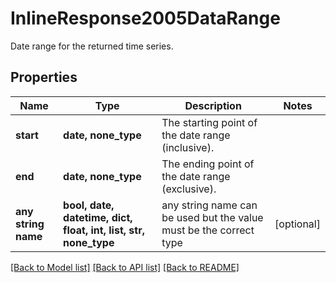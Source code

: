 # InlineResponse2005DataRange

Date range for the returned time series.

## Properties
Name | Type | Description | Notes
------------ | ------------- | ------------- | -------------
**start** | **date, none_type** | The starting point of the date range (inclusive). | 
**end** | **date, none_type** | The ending point of the date range (exclusive). | 
**any string name** | **bool, date, datetime, dict, float, int, list, str, none_type** | any string name can be used but the value must be the correct type | [optional]

[[Back to Model list]](../README.md#documentation-for-models) [[Back to API list]](../README.md#documentation-for-api-endpoints) [[Back to README]](../README.md)


